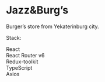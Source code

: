 # Jazz&Burg’s

Burger’s store from Yekaterinburg city.

Stack:

React\
React Router v6\
Redux-toolkit\
TypeScript\
Axios